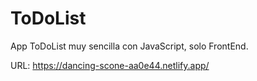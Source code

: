 # ToDoList
App ToDoList muy sencilla con JavaScript, solo FrontEnd.

URL: https://dancing-scone-aa0e44.netlify.app/

